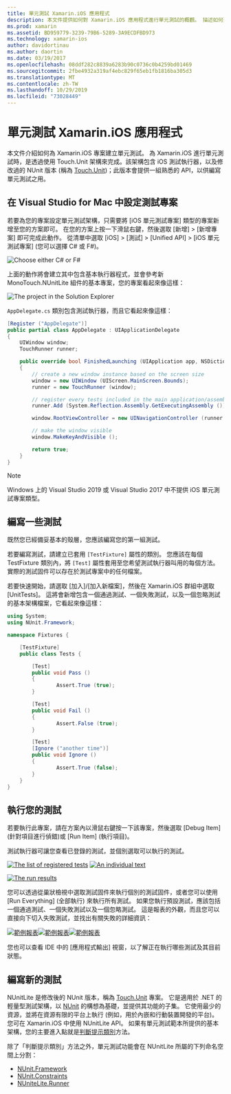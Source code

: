 ```yaml
---
title: 單元測試 Xamarin.iOS 應用程式
description: 本文件提供如何對 Xamarin.iOS 應用程式進行單元測試的概觀。 描述如何建立單元測試專案、撰寫測試和執行測試。
ms.prod: xamarin
ms.assetid: BD959779-3239-79B6-5289-3A9ECDFBD973
ms.technology: xamarin-ios
author: davidortinau
ms.author: daortin
ms.date: 03/19/2017
ms.openlocfilehash: 08ddf282c8839a6283b90c0736c0b4259bd01469
ms.sourcegitcommit: 2fbe4932a319af4ebc829f65eb1fb1816ba305d3
ms.translationtype: MT
ms.contentlocale: zh-TW
ms.lasthandoff: 10/29/2019
ms.locfileid: "73028449"
---
```

# <a name="unit-testing-xamarinios-apps"></a>單元測試 Xamarin.iOS 應用程式

本文件介紹如何為 Xamarin.iOS 專案建立單元測試。
為 Xamarin.iOS 進行單元測試時，是透過使用 Touch.Unit 架構來完成。該架構包含 iOS 測試執行器，以及修改過的 NUnit 版本 (稱為 [Touch.Unit](https://github.com/xamarin/Touch.Unit))；此版本會提供一組熟悉的 API，以供編寫單元測試之用。

## <a name="setting-up-a-test-project-in-visual-studio-for-mac"></a>在 Visual Studio for Mac 中設定測試專案

若要為您的專案設定單元測試架構，只需要將 [iOS 單元測試專案] 類型的專案新增至您的方案即可。 在您的方案上按一下滑鼠右鍵，然後選取 [新增] > [新增專案] 即可完成此動作。 從清單中選取 [iOS] > [測試] > [Unified API] > [iOS 單元測試專案] (您可以選擇 C# 或 F#)。

![](touch.unit-images/00.png "Choose either C# or F#")

上面的動作將會建立其中包含基本執行器程式，並會參考新 MonoTouch.NUnitLite 組件的基本專案，您的專案看起來像這樣：

![](touch.unit-images/01.png "The project in the Solution Explorer")

`AppDelegate.cs` 類別包含測試執行器，而且它看起來像這樣：

```csharp
[Register ("AppDelegate")]
public partial class AppDelegate : UIApplicationDelegate
{
    UIWindow window;
    TouchRunner runner;

    public override bool FinishedLaunching (UIApplication app, NSDictionary options)
    {
        // create a new window instance based on the screen size
        window = new UIWindow (UIScreen.MainScreen.Bounds);
        runner = new TouchRunner (window);

        // register every tests included in the main application/assembly
        runner.Add (System.Reflection.Assembly.GetExecutingAssembly ());

        window.RootViewController = new UINavigationController (runner.GetViewController ());

        // make the window visible
        window.MakeKeyAndVisible ();

        return true;
    }
}
```

> [!NOTE]
> Windows 上的 Visual Studio 2019 或 Visual Studio 2017 中不提供 iOS 單元測試專案類型。

## <a name="writing-some-tests"></a>編寫一些測試

既然您已經備妥基本的殼層，您應該編寫您的第一組測試。

若要編寫測試，請建立已套用 `[TestFixture]` 屬性的類別。 您應該在每個 TestFixture 類別內，將 `[Test]` 屬性套用至您希望測試執行器叫用的每個方法。 實際的測試固件可以存在於測試專案中的任何檔案。

若要快速開始，請選取 [加入]/[加入新檔案]，然後在 Xamarin.iOS 群組中選取 [UnitTests]。 這將會新增包含一個通過測試、一個失敗測試，以及一個忽略測試的基本架構檔案，它看起來像這樣：

```csharp
using System;
using NUnit.Framework;

namespace Fixtures {

    [TestFixture]
    public class Tests {

        [Test]
        public void Pass ()
        {
                Assert.True (true);
        }

        [Test]
        public void Fail ()
        {
                Assert.False (true);
        }

        [Test]
        [Ignore ("another time")]
        public void Ignore ()
        {
                Assert.True (false);
        }
    }
}
```

## <a name="running-your-tests"></a>執行您的測試

若要執行此專案，請在方案內以滑鼠右鍵按一下該專案，然後選取 [Debug Item] \(針對項目進行偵錯\)或 [Run Item] \(執行項目\)。

測試執行器可讓您查看已登錄的測試，並個別選取可以執行的測試。

[![](touch.unit-images/02-sml.png "The list of registered tests")](touch.unit-images/02.png#lightbox) 
[![](touch.unit-images/03-sml.png "An individual text")](touch.unit-images/03.png#lightbox) 

[![](touch.unit-images/04-sml.png "The run results")](touch.unit-images/04.png#lightbox)

您可以透過從巢狀檢視中選取測試固件來執行個別的測試固件，或者您可以使用 [Run Everything] \(全部執行\) 來執行所有測試。 如果您執行預設測試，應該包括一個通過測試、一個失敗測試以及一個忽略測試。 這是報表的外觀，而且您可以直接向下切入失敗測試，並找出有關失敗的詳細資訊：

[![](touch.unit-images/05-sml.png "範例報表")](touch.unit-images/05.png#lightbox)[![](touch.unit-images/06-sml.png "範例報表")](touch.unit-images/06.png#lightbox)[![](touch.unit-images/07-sml.png "範例報表")](touch.unit-images/07.png#lightbox)

您也可以查看 IDE 中的 [應用程式輸出] 視窗，以了解正在執行哪些測試及其目前狀態。

## <a name="writing-new-tests"></a>編寫新的測試

NUnitLite 是修改後的 NUnit 版本，稱為 [Touch.Unit](https://github.com/xamarin/Touch.Unit) 專案。 它是適用於 .NET 的輕量型測試架構，以 [NUnit](https://nunit.com/) 的構想為基礎，並提供其功能的子集。
它使用最少的資源，並將在資源有限的平台上執行 (例如，用於內嵌和行動裝置開發的平台)。 您可在 Xamarin.iOS 中使用 NUnitLite API。 如果有單元測試範本所提供的基本架構，您的主要進入點就是[判斷提示類別](xref:NUnit.Framework.Assert)方法。

除了「判斷提示類別」方法之外，單元測試功能會在 NUnitLite 所屬的下列命名空間上分割：

- [NUnit.Framework](xref:NUnit.Framework)
- [NUnit.Constraints](xref:NUnit.Framework.Constraints)
- [NUniteLite.Runner](xref:NUnitLite.Runner)
